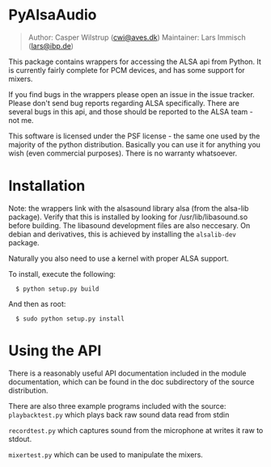 # PyAlsaAudio

> Author: Casper Wilstrup (cwi@aves.dk)
> Maintainer: Lars Immisch (lars@ibp.de)

This package contains wrappers for accessing the ALSA api from Python. It
is currently fairly complete for PCM devices, and has some support for mixers.

If you find bugs in the wrappers please open an issue in the issue tracker.
Please don't send bug reports regarding ALSA specifically. There are several
bugs in this api, and those should be reported to the ALSA team - not
me.

This software is licensed under the PSF license - the same one used
by the majority of the python distribution. Basically you can use it
for anything you wish (even commercial purposes). There is no warranty
whatsoever.


# Installation

Note: the wrappers link with the alsasound library alsa (from the alsa-lib
package). Verify that this is installed by looking for /usr/lib/libasound.so
before building. The libasound development files are also neccesary. On debian
and derivatives, this is achieved by installing the `alsalib-dev` package.

Naturally you also need to use a kernel with proper ALSA
support.

To install, execute the following:
```
  $ python setup.py build
```
And then as root:
```
  $ sudo python setup.py install
```

# Using the API
There is a reasonably useful API documentation included in the module
documentation, which can be found in the doc subdirectory of the source
distribution.

There are also three example programs included with the source:
`playbacktest.py` which plays back raw sound data read from
stdin

`recordtest.py` which captures sound from the microphone at writes
it raw to stdout.

`mixertest.py` which can be used to manipulate the mixers.
